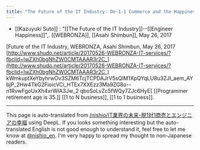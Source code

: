 ```yaml
---
title: "The Future of the IT Industry: De-1-1 Commerce and the Happiness of Engineers"
---
```


- [[Kazuyuki Suto]] :
"[[The Future of the IT Industry]]--[[Engineer Happiness]]",.
[[WEBRONZA]], [[Asahi Shimbun]], May 26, 2017

[Future of the IT Industry, WEBRONZA, Asahi Shimbun, May 26, 2017 [http://www.shudo.net/article/20170526-WEBRONZA-IT-services/?fbclid=IwZXh0bgNhZW0CMTAAAR3r2C_](http://www.shudo.net/article/20170526-WEBRONZA-IT-services/?fbclid=IwZXh0bgNhZW0CMTAAAR3r2C_) kWmkuptXeYbyhrwOv3SZM6TcjTCPDAJrV5sQlM1XpQYqLU8u3ZJI_aem_AYbjP_2Hw4TkG2FioicVCi_HTEx7XXEzz3Ma9ZG8o--n1RvwFgoUxXh4xrWIA3Jw_2 qboSoLvZc5fWQy7ZJc6HyE]
[[Programmer retirement age is 35.]]
[[1 to N business]], [[1 to 1 business]].

---
This page is auto-translated from [/nishio/IT業界の未来-脱1対1商売とエンジニアの幸福](https://scrapbox.io/nishio/IT業界の未来-脱1対1商売とエンジニアの幸福) using DeepL. If you looks something interesting but the auto-translated English is not good enough to understand it, feel free to let me know at [@nishio_en](https://twitter.com/nishio_en). I'm very happy to spread my thought to non-Japanese readers.